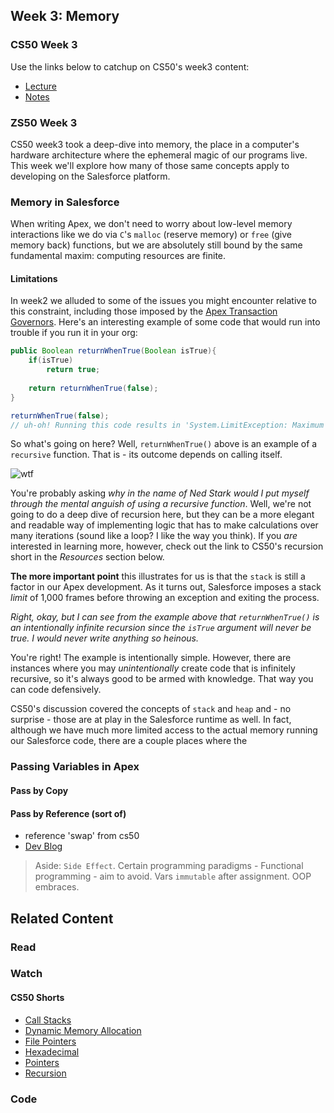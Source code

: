 ## Week 3: Memory

### CS50 Week 3
Use the links below to catchup on CS50's week3 content: 

- [Lecture](https://www.youtube.com/watch?v=cC9I3XxkZXw)
- [Notes](https://cs50.harvard.edu/college/weeks/3/notes/)

### ZS50 Week 3

CS50 week3 took a deep-dive into memory, the place in a computer's hardware architecture where the ephemeral magic of our programs live. This week we'll explore how many of those same concepts apply to developing on the Salesforce platform. 

### Memory in Salesforce

When writing Apex, we don't need to worry about low-level memory interactions like we do via `C`'s `malloc` (reserve memory) or `free` (give memory back) functions, but we are absolutely still bound by the same fundamental maxim: computing resources are finite. 

#### Limitations

In week2 we alluded to some of the issues you might encounter relative to this constraint, including those imposed by the [Apex Transaction Governors](https://developer.salesforce.com/docs/atlas.en-us.apexcode.meta/apexcode/apex_gov_limits.htm). Here's an interesting example of some code that would run into trouble if you run it in your org: 

```java
public Boolean returnWhenTrue(Boolean isTrue){
    if(isTrue)
        return true; 
    
    return returnWhenTrue(false); 
}

returnWhenTrue(false);
// uh-oh! Running this code results in 'System.LimitException: Maximum stack depth reached: 1001'
```

So what's going on here? Well, `returnWhenTrue()` above is an example of a `recursive` function. That is - its outcome depends on calling itself. 

![wtf](https://media.giphy.com/media/114U9jSRDkSWSk/giphy.gif)

You're probably asking *why in the name of Ned Stark would I put myself through the mental anguish of using a recursive function*. Well, we're not going to do a deep dive of recursion here, but they can be a more elegant and readable way of implementing logic that has to make calculations over many iterations (sound like a loop? I like the way you think). If you *are* interested in learning more, however, check out the link to CS50's recursion short in the *Resources* section below.

**The more important point** this illustrates for us is that the `stack` is still a factor in our Apex development. As it turns out, Salesforce imposes a stack *limit* of 1,000 frames before throwing an exception and exiting the process. 

*Right, okay, but I can see from the example above that `returnWhenTrue()` is an intentionally infinite recursion since the `isTrue` argument will never be true. I would never write anything so heinous.*

You're right! The example is intentionally simple. However, there are instances where you may *unintentionally* create code that is infinitely recursive, so it's always good to be armed with knowledge. That way you can code defensively. 

CS50's discussion covered the concepts of `stack` and `heap` and - no surprise - those are at play in the Salesforce runtime as well. In fact, although we have much more limited access to the actual memory running our Salesforce code, there are a couple places where the 


### Passing Variables in Apex

#### Pass by Copy

#### Pass by Reference (sort of)

- reference 'swap' from cs50
- [Dev Blog](https://developer.salesforce.com/blogs/developer-relations/2012/05/passing-parameters-by-reference-and-by-value-in-apex.html)

> Aside: 
> `Side Effect`. Certain programming paradigms - Functional programming - aim to avoid. Vars `immutable` after assignment. OOP embraces.

## Related Content

### Read

### Watch

#### CS50 Shorts

- [Call Stacks](https://www.youtube.com/embed/aCPkszeKRa4?autoplay=1&rel=0)
- [Dynamic Memory Allocation](https://www.youtube.com/embed/xa4ugmMDhiE?autoplay=1&rel=0)
- [File Pointers](https://www.youtube.com/embed/bOF-SpEAYgk?autoplay=1&rel=0)
- [Hexadecimal](https://www.youtube.com/embed/u_atXp-NF6w?autoplay=1&rel=0)
- [Pointers](https://www.youtube.com/embed/XISnO2YhnsY?autoplay=1&rel=0)
- [Recursion](https://www.youtube.com/embed/mz6tAJMVmfM?autoplay=1&rel=0)

### Code
